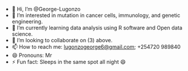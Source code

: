 - 👋 Hi, I’m @George-Lugonzo
- 👀 I’m interested in mutation in cancer cells, immunology, and genetic engineering.
- 🌱 I’m currently learning data analysis using R software and Open data science.
- 💞️ I’m looking to collaborate on (3) above.
- 📫 How to reach me: lugonzogeorge6@gmail.com; +254720 989840
- 😄 Pronouns: Mr
- ⚡ Fun fact: Sleeps in the same spot all night 😄

<!---
George-Lugonzo/George-Lugonzo is a ✨ special ✨ repository because its `README.md` (this file) appears on your GitHub profile.
You can click the Preview link to take a look at your changes.
--->

